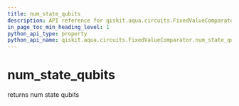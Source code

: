 ```yaml
---
title: num_state_qubits
description: API reference for qiskit.aqua.circuits.FixedValueComparator.num_state_qubits
in_page_toc_min_heading_level: 1
python_api_type: property
python_api_name: qiskit.aqua.circuits.FixedValueComparator.num_state_qubits
---
```


# num\_state\_qubits

returns num state qubits

